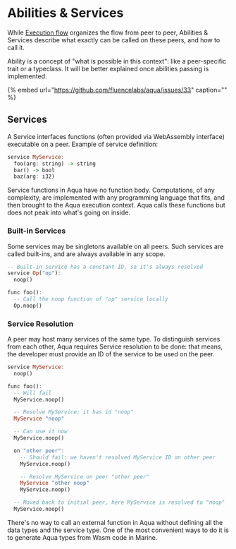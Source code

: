 # Abilities & Services

While [Execution flow](flow/) organizes the flow from peer to peer, Abilities & Services describe what exactly can be called on these peers, and how to call it.

Ability is a concept of "what is possible in this context": like a peer-specific trait or a typeclass. It will be better explained once abilities passing is implemented.

{% embed url="https://github.com/fluencelabs/aqua/issues/33" caption="" %}

## Services

A Service interfaces functions \(often provided via WebAssembly interface\) executable on a peer. Example of service definition:

```haskell
service MyService:
  foo(arg: string) -> string
  bar() -> bool
  baz(arg: i32)
```

Service functions in Aqua have no function body. Computations, of any complexity, are implemented with any programming language that fits, and then brought to the Aqua execution context. Aqua calls these functions but does not peak into what's going on inside.

### Built-in Services

Some services may be singletons available on all peers. Such services are called built-ins, and are always available in any scope.

```haskell
-- Built-in service has a constant ID, so it's always resolved
service Op("op"):
  noop()

func foo():
  -- Call the noop function of "op" service locally
  Op.noop()
```

### Service Resolution

A peer may host many services of the same type. To distinguish services from each other, Aqua requires Service resolution to be done: that means, the developer must provide an ID of the service to be used on the peer.

```haskell
service MyService:
  noop()

func foo():
  -- Will fail
  MyService.noop()

  -- Resolve MyService: it has id "noop"
  MyService "noop"

  -- Can use it now 
  MyService.noop()

  on "other peer":
    -- Should fail: we haven't resolved MyService ID on other peer
    MyService.noop()

    -- Resolve MyService on peer "other peer"
    MyService "other noop"
    MyService.noop()

  -- Moved back to initial peer, here MyService is resolved to "noop"
  MyService.noop()
```

There's no way to call an external function in Aqua without defining all the data types and the service type. One of the most convenient ways to do it is to generate Aqua types from Wasm code in Marine.

